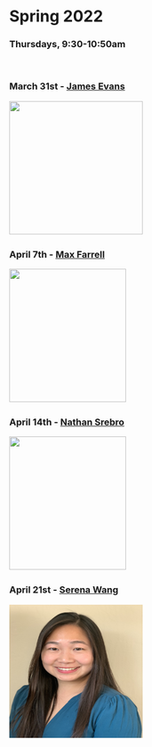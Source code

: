# Spring 2022
### Thursdays, 9:30-10:50am

<br>

### March 31st - [James Evans](https://github.com/uchicago-computation-workshop/Spring2022/tree/master/03-31_Evans)

<div><img src="https://sociology.uchicago.edu/sites/sociology.uchicago.edu/files/styles/columnwidth-wider/public/uploads/images/1%20%284%29.jpg?itok=b1wuZWzi" width="240" height="240"></div>

### April 7th - [Max Farrell](https://github.com/uchicago-computation-workshop/Spring2022/tree/master/04-07_Farrell)

<div><img src="https://www.chicagobooth.edu/-/media/project/chicago-booth/faculty-and-insights/faculty/max-farrell/chicago-booth-max-farrell.jpg?cx=0.65&cy=0.35&cw=749&ch=940&hash=56A4586A1057CB04E459DA59E9104FFD" width="210" height="240"></div>

### April 14th - [Nathan Srebro](https://github.com/uchicago-computation-workshop/Spring2022/tree/master/04-14_Srebro)

<div><img src="https://nati.ttic.edu/nati.jpg" width="210" height="240"></div>

### April 21st - [Serena Wang](https://github.com/uchicago-computation-workshop/Spring2022/tree/master/04-21_Wang)

<div><img src="serena.jpeg" width="240" height="240"></div>
